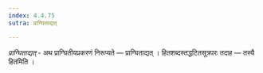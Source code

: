 ```yaml
---
index: 4.4.75
sutra: प्राग्घिताद्यत्

---
```

_प्राग्घिताद्यत्_ - अथ प्राग्घितीयप्रकरणं निरूप्यते — प्राग्घिताद्यत् । हितशब्दस्तद्धटितसूत्रपरः तदाह — तस्यै हितमिति । 